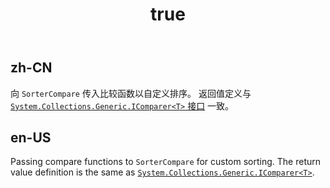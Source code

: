 ﻿---
order: 6.1
title:
  en-US: Custom sort
  zh-CN: 自定义排序
---

## zh-CN

向 `SorterCompare` 传入比较函数以自定义排序。 返回值定义与 [`System.Collections.Generic.IComparer<T>` 接口](https://docs.microsoft.com/zh-cn/dotnet/api/system.collections.generic.icomparer-1?view=net-5.0&WT.mc_id=DT-MVP-5003987) 一致。


## en-US

Passing compare functions to `SorterCompare` for custom sorting. The return value definition is the same as [`System.Collections.Generic.IComparer<T>`](https://docs.microsoft.com/en-us/dotnet/api/system.collections.generic.icomparer-1?view=net-5.0&WT.mc_id=DT-MVP-5003987).

